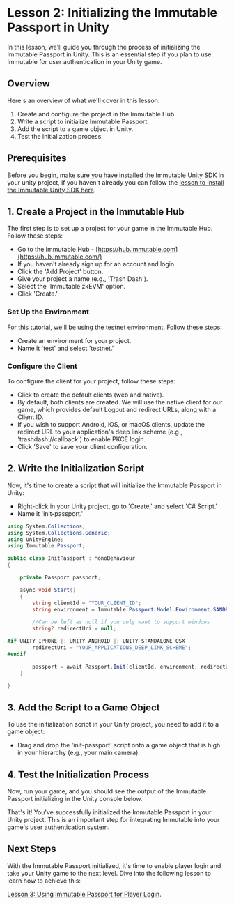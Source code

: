 # Lesson 2: Initializing the Immutable Passport in Unity

In this lesson, we'll guide you through the process of initializing the Immutable Passport in Unity. This is an essential step if you plan to use Immutable for user authentication in your Unity game.

## Overview

Here's an overview of what we'll cover in this lesson:

1. Create and configure the project in the Immutable Hub.
2. Write a script to initialize Immutable Passport.
3. Add the script to a game object in Unity.
4. Test the initialization process.

## Prerequisites

Before you begin, make sure you have installed the Immutable Unity SDK in your unity project, if you haven't already you can follow the [lesson to Install the Immutable Unity SDK here](../01-install-the-immutable-unity-sdk/README.md). 

## 1. Create a Project in the Immutable Hub

The first step is to set up a project for your game in the Immutable Hub. Follow these steps:

- Go to the Immutable Hub - [https://hub.immutable.com](https://hub.immutable.com/)
- If you haven't already sign up for an account and login
- Click the 'Add Project' button.
- Give your project a name (e.g., 'Trash Dash').
- Select the 'Immutable zkEVM' option.
- Click 'Create.'

### Set Up the Environment

For this tutorial, we'll be using the testnet environment. Follow these steps:

- Create an environment for your project.
- Name it 'test' and select 'testnet.'

### Configure the Client

To configure the client for your project, follow these steps:

- Click to create the default clients (web and native).
- By default, both clients are created. We will use the native client for our game, which provides default Logout and redirect URLs, along with a Client ID.
- If you wish to support Android, iOS, or macOS clients, update the redirect URL to your application's deep link scheme (e.g., 'trashdash://callback') to enable PKCE login.
- Click 'Save' to save your client configuration.

## 2. Write the Initialization Script

Now, it's time to create a script that will initialize the Immutable Passport in Unity:

- Right-click in your Unity project, go to 'Create,' and select 'C# Script.'
- Name it 'init-passport.'

```csharp
using System.Collections;
using System.Collections.Generic;
using UnityEngine;
using Immutable.Passport;

public class InitPassport : MonoBehaviour
{

    private Passport passport;

    async void Start()
    {
        string clientId = "YOUR_CLIENT_ID";
        string environment = Immutable.Passport.Model.Environment.SANDBOX;

        //Can be left as null if you only want to support windows
        string? redirectUri = null;

#if UNITY_IPHONE || UNITY_ANDROID || UNITY_STANDALONE_OSX
        redirectUri = "YOUR_APPLICATIONS_DEEP_LINK_SCHEME";
#endif

        passport = await Passport.Init(clientId, environment, redirectUri);
    }

}
```

## 3. Add the Script to a Game Object

To use the initialization script in your Unity project, you need to add it to a game object:

- Drag and drop the 'init-passport' script onto a game object that is high in your hierarchy (e.g., your main camera).

## 4. Test the Initialization Process

Now, run your game, and you should see the output of the Immutable Passport initializing in the Unity console below.

That's it! You've successfully initialized the Immutable Passport in your Unity project. This is an important step for integrating Immutable into your game's user authentication system.

## Next Steps

With the Immutable Passport initialized, it's time to enable player login and take your Unity game to the next level. Dive into the following lesson to learn how to achieve this:

[Lesson 3: Using Immutable Passport for Player Login](../03-log-the-player-in/README.md).
